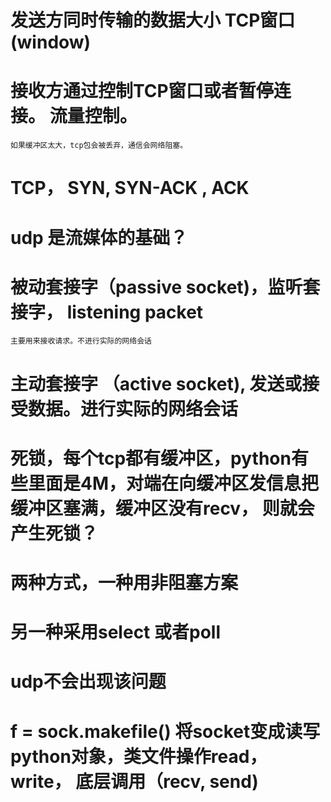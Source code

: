 # 发送方同时传输的数据大小  TCP窗口(window)
# 接收方通过控制TCP窗口或者暂停连接。 流量控制。
    如果缓冲区太大，tcp包会被丢弃，通信会网络阻塞。

# TCP， SYN, SYN-ACK , ACK
# udp 是流媒体的基础？

# 被动套接字（passive socket)，监听套接字， listening packet
    主要用来接收请求。不进行实际的网络会话

# 主动套接字 （active socket), 发送或接受数据。进行实际的网络会话

# 死锁，每个tcp都有缓冲区，python有些里面是4M，对端在向缓冲区发信息把缓冲区塞满，缓冲区没有recv， 则就会产生死锁？

# 两种方式，一种用非阻塞方案
# 另一种采用select 或者poll
# udp不会出现该问题


#  f = sock.makefile() 将socket变成读写python对象，类文件操作read， write， 底层调用（recv, send)